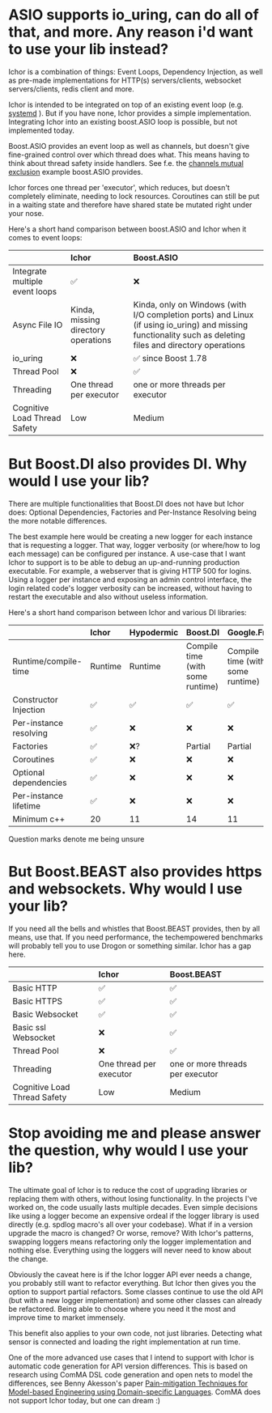 # ASIO supports io_uring, can do all of that, and more. Any reason i'd want to use your lib instead?

Ichor is a combination of things: Event Loops, Dependency Injection, as well as pre-made implementations for HTTP(s) servers/clients, websocket servers/clients, redis client and more.

Ichor is intended to be integrated on top of an existing event loop (e.g. [systemd](https://github.com/volt-software/Ichor/blob/main/src/ichor/event_queues/SdeventQueue.cpp) ). But if you have none, Ichor provides a simple implementation. Integrating Ichor into an existing boost.ASIO loop is possible, but not implemented today.

Boost.ASIO provides an event loop as well as channels, but doesn't give fine-grained control over which thread does what. This means having to think about thread safety inside handlers. See f.e. the [channels mutual exclusion](https://www.boost.org/doc/libs/1_83_0/doc/html/boost_asio/example/cpp20/channels/mutual_exclusion_1.cpp) example boost.ASIO provides.

Ichor forces one thread per 'executor', which reduces, but doesn't completely eliminate, needing to lock resources. Coroutines can still be put in a waiting state and therefore have shared state be mutated right under your nose.

Here's a short hand comparison between boost.ASIO and Ichor when it comes to event loops:

||Ichor|Boost.ASIO|
|:-|:-|:-|
|Integrate multiple event loops|✅|❌|
|Async File IO|Kinda, missing directory operations|Kinda, only on Windows (with I/O completion ports) and Linux (if using io_uring) and missing functionality such as deleting files and directory operations|
|io_uring|❌|✅ since Boost 1.78|
|Thread Pool|❌|✅|
|Threading|One thread per executor|one or more threads per executor|
|Cognitive Load Thread Safety|Low|Medium|

# But Boost.DI also provides DI. Why would I use your lib?

There are multiple functionalities that Boost.DI does not have but Ichor does: Optional Dependencies, Factories and Per-Instance Resolving being the more notable differences.

The best example here would be creating a new logger for each instance that is requesting a logger. That way, logger verbosity (or where/how to log each message) can be configured per instance. A use-case that I want Ichor to support is to be able to debug an up-and-running production executable. For example, a webserver that is giving HTTP 500 for logins. Using a logger per instance and exposing an admin control interface, the login related code's logger verbosity can be increased, without having to restart the executable and also without useless information.

Here's a short hand comparison between Ichor and various DI libraries:

||Ichor|Hypodermic|Boost.DI|Google.Fruit|CppMicroservices|
|:-|:-|:-|:-|:-|:-|
|Runtime/compile-time|Runtime|Runtime|Compile time (with some runtime)|Compile time (with some runtime)|Runtime|
|Constructor Injection|✅|✅|✅|✅|❌|
|Per-instance resolving|✅|❌|❌|❌|✅|
|Factories|✅|❌?|Partial|Partial|✅|
|Coroutines|✅|❌|❌|❌|❌|
|Optional dependencies|✅|❌|❌|❌|✅?|
|Per-instance lifetime|✅|❌|❌|❌|✅|
|Minimum c++|20|11|14|11|17|

Question marks denote me being unsure

# But Boost.BEAST also provides https and websockets. Why would I use your lib?

If you need all the bells and whistles that Boost.BEAST provides, then by all means, use that. If you need performance, the techempowered benchmarks will probably tell you to use Drogon or something similar. Ichor has a gap here.

||Ichor|Boost.BEAST|
|:-|:-|:-|
|Basic HTTP|✅|✅|
|Basic HTTPS|✅|✅|
|Basic Websocket|✅|✅|
|Basic ssl Websocket|❌|✅|
|Thread Pool|❌|✅|
|Threading|One thread per executor|one or more threads per executor|
|Cognitive Load Thread Safety|Low|Medium|

# Stop avoiding me and please answer the question, why would I use your lib?

The ultimate goal of Ichor is to reduce the cost of upgrading libraries or replacing them with others, without losing functionality. In the projects I've worked on, the code usually lasts multiple decades. Even simple decisions like using a logger become an expensive ordeal if the logger library is used directly (e.g. spdlog macro's all over your codebase). What if in a version upgrade the macro is changed? Or worse, remove? With Ichor's patterns, swapping loggers means refactoring only the logger implementation and nothing else. Everything using the loggers will never need to know about the change.

Obviously the caveat here is if the Ichor logger API ever needs a change, you probably still want to refactor everything. But Ichor then gives you the option to support partial refactors. Some classes continue to use the old API (but with a new logger implementation) and some other classes can already be refactored. Being able to choose where you need it the most and improve time to market immensely.

This benefit also applies to your own code, not just libraries. Detecting what sensor is connected and loading the right implementation at run time.

One of the more advanced use cases that I intend to support with Ichor is automatic code generation for API version differences. This is based on research using ComMA DSL code generation and open nets to model the differences, see Benny Akesson's paper [Pain-mitigation Techniques for Model-based Engineering using Domain-specific Languages](https://www.akesson.nl/files/pdf/akesson19-modcomp.pdf). ComMA does not support Ichor today, but one can dream :)
